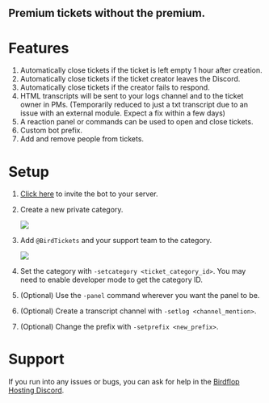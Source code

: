 ## Premium tickets without the premium.

# Features
1. Automatically close tickets if the ticket is left empty 1 hour after creation.
2. Automatically close tickets if the ticket creator leaves the Discord.
3. Automatically close tickets if the creator fails to respond.
4. HTML transcripts will be sent to your logs channel and to the ticket owner in PMs. (Temporarily reduced to just a txt transcript due to an issue with an external module. Expect a fix within a few days)
5. A reaction panel or commands can be used to open and close tickets.
7. Custom bot prefix.
8. Add and remove people from tickets.

# Setup
1. [Click here](https://discord.com/oauth2/authorize?client_id=809975422640717845&permissions=268560464&scope=bot) to invite the bot to your server.
2. Create a new private category.

   <img src="https://i.imgur.com/JuEkppE.png">
3. Add `@BirdTickets` and your support team to the category.
   
   <img src="https://i.imgur.com/wZiE2KR.png">
4. Set the category with `-setcategory <ticket_category_id>`. You may need to enable developer mode to get the category ID.
5. (Optional) Use the `-panel` command wherever you want the panel to be.
6. (Optional) Create a transcript channel with `-setlog <channel_mention>`.
7. (Optional) Change the prefix with `-setprefix <new_prefix>`.

# Support
If you run into any issues or bugs, you can ask for help in the [Birdflop Hosting Discord](https://discord.gg/ZrRvTMu).
